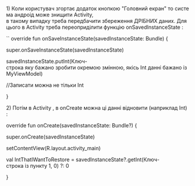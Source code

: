 1) Коли користувач згортає додаток кнопкою "Головний екран" то система андроід може знищити Activity, в такому випадку треба передбачити збереження ДРІБНИХ даних. Для цього в Activity треба переоприділити функцію onSavedInstanceState : 


``
override fun onSaveInstanceState(savedInstanceState: Bundle) { 

super.onSaveInstanceState(savedInstanceState) 

savedInstanceState.putInt(Ключ-строка яку бажано зробити окремою змінною, якісь Int данні бажано із MyViewModel) 

//Записати можна не тільки Int 

} 

2) Потім в Activity , в onCreate можна ці данні відновити (наприклад Int) : 

override fun onCreate(savedInstanceState: Bundle?) { 

super.onCreate(savedInstanceState) 

setContentView(R.layout.activity_main) 

val IntThatIWantToRestore = savedInstanceState?.getInt(Ключ-строка із пункту 1, 0) ?: 0 

}
